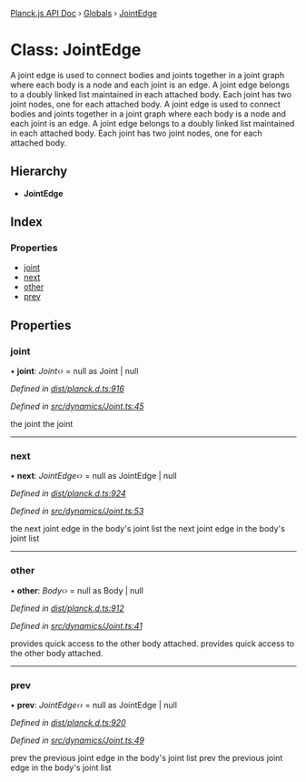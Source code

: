 [Planck.js API Doc](../README.md) › [Globals](../globals.md) › [JointEdge](jointedge.md)

# Class: JointEdge

A joint edge is used to connect bodies and joints together in a joint graph
where each body is a node and each joint is an edge. A joint edge belongs to
a doubly linked list maintained in each attached body. Each joint has two
joint nodes, one for each attached body.
A joint edge is used to connect bodies and joints together in a joint graph
where each body is a node and each joint is an edge. A joint edge belongs to
a doubly linked list maintained in each attached body. Each joint has two
joint nodes, one for each attached body.

## Hierarchy

* **JointEdge**

## Index

### Properties

* [joint](jointedge.md#joint)
* [next](jointedge.md#next)
* [other](jointedge.md#other)
* [prev](jointedge.md#prev)

## Properties

###  joint

• **joint**: *Joint‹›* = null as Joint | null

*Defined in [dist/planck.d.ts:916](https://github.com/shakiba/planck.js/blob/6a5d3be/dist/planck.d.ts#L916)*

*Defined in [src/dynamics/Joint.ts:45](https://github.com/shakiba/planck.js/blob/6a5d3be/src/dynamics/Joint.ts#L45)*

the joint
the joint

___

###  next

• **next**: *JointEdge‹›* = null as JointEdge | null

*Defined in [dist/planck.d.ts:924](https://github.com/shakiba/planck.js/blob/6a5d3be/dist/planck.d.ts#L924)*

*Defined in [src/dynamics/Joint.ts:53](https://github.com/shakiba/planck.js/blob/6a5d3be/src/dynamics/Joint.ts#L53)*

the next joint edge in the body's joint list
the next joint edge in the body's joint list

___

###  other

• **other**: *Body‹›* = null as Body | null

*Defined in [dist/planck.d.ts:912](https://github.com/shakiba/planck.js/blob/6a5d3be/dist/planck.d.ts#L912)*

*Defined in [src/dynamics/Joint.ts:41](https://github.com/shakiba/planck.js/blob/6a5d3be/src/dynamics/Joint.ts#L41)*

provides quick access to the other body attached.
provides quick access to the other body attached.

___

###  prev

• **prev**: *JointEdge‹›* = null as JointEdge | null

*Defined in [dist/planck.d.ts:920](https://github.com/shakiba/planck.js/blob/6a5d3be/dist/planck.d.ts#L920)*

*Defined in [src/dynamics/Joint.ts:49](https://github.com/shakiba/planck.js/blob/6a5d3be/src/dynamics/Joint.ts#L49)*

prev the previous joint edge in the body's joint list
prev the previous joint edge in the body's joint list
